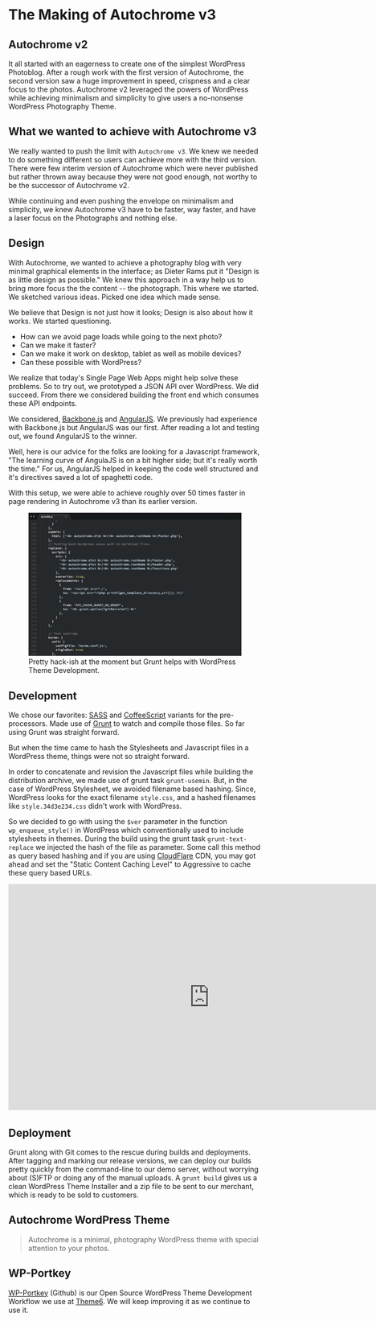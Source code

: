 # The Making of Autochrome v3

## Autochrome v2

It all started with an eagerness to create one of the simplest WordPress Photoblog. After a rough work with the first version of Autochrome, the second version saw a huge improvement in speed, crispness and a clear focus to the photos. Autochrome v2 leveraged the powers of WordPress while achieving minimalism and simplicity to give users a no-nonsense WordPress Photography Theme.

## What we wanted to achieve with Autochrome v3

We really wanted to push the limit with `Autochrome v3`. We knew we needed to do something different so users can achieve more with the third version. There were few interim version of Autochrome which were never published but rather thrown away because they were not good enough, not worthy to be the successor of Autochrome v2.

While continuing and even pushing the envelope on minimalism and simplicity, we knew Autochrome v3 have to be faster, way faster, and have a laser focus on the Photographs and nothing else.

## Design

With Autochrome, we wanted to achieve a photography blog with very minimal graphical elements in the interface; as Dieter Rams put it "Design is as little design as possible." We knew this approach in a way help us to bring more focus the the content -- the photograph. This where we started. We sketched various ideas. Picked one idea which made sense.

We believe that Design is not just how it looks; Design is also about how it works. We started questioning.

- How can we avoid page loads while going to the next photo?
- Can we make it faster?
- Can we make it work on desktop, tablet as well as mobile devices?
- Can these possible with WordPress?

We realize that today's Single Page Web Apps might help solve these problems. So to try out, we prototyped a JSON API over WordPress. We did succeed. From there we considered building the front end which consumes these API endpoints.

We considered, <a href="http://backbonejs.org/">Backbone.js</a> and <a href="http://angularjs.org/">AngularJS</a>. We previously had experience with Backbone.js but AngularJS was our first. After reading a lot and testing out, we found AngularJS to the winner.

Well, here is our advice for the folks are looking for a Javascript framework, "The learning curve of AngulaJS is on a bit higher side; but it's really worth the time." For us, AngularJS helped in keeping the code well structured and it's directives saved a lot of spaghetti code.

With this setup, we were able to achieve roughly over 50 times faster in page rendering in Autochrome v3 than its earlier version.

<figure>
  <img src="/static/2014/autochrome-grunt.jpg" alt="Autochrome Grunt" loading="lazy">
  <figcaption>
    Pretty hack-ish at the moment but Grunt helps with WordPress Theme Development.
  </figcaption>
</figure>

## Development

We chose our favorites: <a href="http://sass-lang.com/">SASS</a> and <a href="http://coffeescript.org/">CoffeeScript</a> variants for the pre-processors. Made use of <a href="http://gruntjs.com/">Grunt</a> to watch and compile those files. So far using Grunt was straight forward.

But when the time came to hash the Stylesheets and Javascript files in a WordPress theme, things were not so straight forward.

In order to concatenate and revision the Javascript files while building the distribution archive, we made use of grunt task `grunt-usemin`. But, in the case of WordPress Stylesheet, we avoided filename based hashing. Since, WordPress looks for the exact filename `style.css`, and a hashed filenames like `style.34d3e234.css` didn't work with WordPress. 

So we decided to go with using the `$ver` parameter in the function `wp_enqueue_style()` in WordPress which conventionally used to include stylesheets in themes. During the build using the grunt task `grunt-text-replace` we injected the hash of the file as parameter. Some call this method as query based hashing and if you are using <a href="http://www.cloudflare.com/">CloudFlare</a> CDN, you may got ahead and set the "Static Content Caching Level" to Aggressive to cache these query based URLs.

<iframe width="800" height="450" src="https://www.youtube.com/embed/4zUnFMUdnvI" title="YouTube video player" frameborder="0" allow="accelerometer; autoplay; clipboard-write; encrypted-media; gyroscope; picture-in-picture; web-share" referrerpolicy="strict-origin-when-cross-origin" allowfullscreen></iframe>

## Deployment

Grunt along with Git comes to the rescue during builds and deployments. After tagging and marking our release versions, we can deploy our builds pretty quickly from the command-line to our demo server, without worrying about (S)FTP or doing any of the manual uploads. A `grunt build` gives us a clean WordPress Theme Installer and a zip file to be sent to our merchant, which is ready to be sold to customers.

## Autochrome WordPress Theme

> Autochrome is a minimal, photography WordPress theme with special attention to your photos.

## WP-Portkey

<a href="https://github.com/theme6/wp-portkey">WP-Portkey</a> (Github) is our Open Source WordPress Theme Development Workflow we use at <a href="http://theme6.com/">Theme6</a>. We will keep improving it as we continue to use it.
